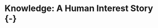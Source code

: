 # Knowledge: A Human Interest Story {-}

```{r child='00-prologue.md'}
```

```{r child='01-overview.md'}
```

```{r child='03-knowledge.md'}
```

```{r child='05-evidence.md'}
```

```{r child='04-ratbel.md'}
```

```{r child='07-ties.md'}
```

```{r child='06-stakes.md'}
```

```{r child='08-changes.md'}
```

```{r child='10-preface.md'}
```

```{r child='11-conclusion.md'}
```
